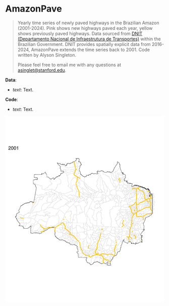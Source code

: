 # AmazonPave
> Yearly time series of newly paved highways in the Brazilian Amazon (2001-2024). Pink shows new highways paved each year, yellow shows previously paved highways. Data sourced from [DNIT (Departamento Nacional de Infraestrutura de Transportes)](https://www.gov.br/transportes/pt-br/assuntos/dados-de-transportes/bit/bit-mapas) within the Brazilian Government. DNIT provides spatially explicit data from 2016-2024, AmazonPave extends the time series back to 2001. Code written by Alyson Singleton.
>
> Please feel free to email me with any questions at asinglet@stanford.edu.

__Data__:
* _text_: Text.

__Code__:
* _text_: Text.

![Time series of newly paved highways in the Brazilian Amazon (2001-2024).](AmazonPave.gif)
